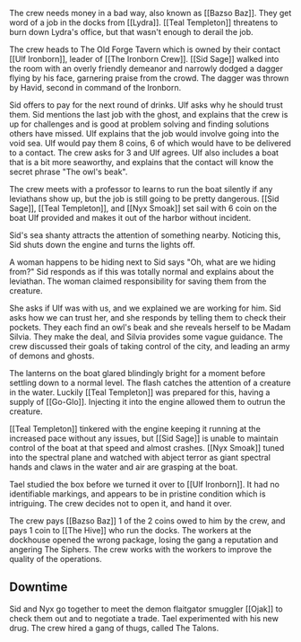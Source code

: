 The crew needs money in a bad way, also known as [[Bazso Baz]]. They get word of a job in the docks from [[Lydra]]. [[Teal Templeton]] threatens to burn down Lydra's office, but that wasn't enough to derail the job.

The crew heads to The Old Forge Tavern which is owned by their contact [[Ulf Ironborn]], leader of [[The Ironborn Crew]]. [[Sid Sage]] walked into the room with an overly friendly demeanor and narrowly dodged a dagger flying by his face, garnering praise from the crowd. The dagger was thrown by Havid, second in command of the Ironborn.

Sid offers to pay for the next round of drinks. Ulf asks why he should trust them. Sid mentions the last job with the ghost, and explains that the crew is up for challenges and is good at problem solving and finding solutions others have missed. Ulf explains that the job would involve going into the void sea. Ulf would pay them 8 coins, 6 of which would have to be delivered to a contact. The crew asks for 3 and Ulf agrees. Ulf also includes a boat that is a bit more seaworthy, and explains that the contact will know the secret phrase "The owl's beak".

The crew meets with a professor to learns to run the boat silently if any leviathans show up, but the job is still going to be pretty dangerous. [[Sid Sage]], [[Teal Templeton]], and [[Nyx Smoak]] set sail with 6 coin on the boat Ulf provided and makes it out of the harbor without incident.

Sid's sea shanty attracts the attention of something nearby. Noticing this, Sid shuts down the engine and turns the lights off.

A woman happens to be hiding next to Sid says "Oh, what are we hiding from?" Sid responds as if this was totally normal and explains about the leviathan. The woman claimed responsibility for saving them from the creature.

She asks if Ulf was with us, and we explained we are working for him. Sid asks how we can trust her, and she responds by telling them to check their pockets. They each find an owl's beak and she reveals herself to be Madam Silvia. They make the deal, and Silvia provides some vague guidance. The crew discussed their goals of taking control of the city, and leading an army of demons and ghosts.

The lanterns on the boat glared blindingly bright for a moment before settling down to a normal level. The flash catches the attention of a creature in the water. Luckily [[Teal Templeton]] was prepared for this, having a supply of [[Go-Glo]]. Injecting it into the engine allowed them to outrun the creature.

[[Teal Templeton]] tinkered with the engine keeping it running at the increased pace without any issues, but [[Sid Sage]] is unable to maintain control of the boat at that speed and almost crashes. [[Nyx Smoak]] tuned into the spectral plane and watched with abject terror as giant spectral hands and claws in the water and air are grasping at the boat.

Tael studied the box before we turned it over to [[Ulf Ironborn]]. It had no identifiable markings, and appears to be in pristine condition which is intriguing. The crew decides not to open it, and hand it over.

The crew pays [[Bazso Baz]] 1 of the 2 coins owed to him by the crew, and pays 1 coin to [[The Hive]] who run the docks. The workers at the dockhouse opened the wrong package, losing the gang a reputation and angering The Siphers. The crew works with the workers to improve the quality of the operations.

## Downtime

Sid and Nyx go together to meet the demon flaitgator smuggler [[Ojak]] to check them out and to negotiate a trade. Tael experimented with his new drug. The crew hired a gang of thugs, called The Talons.